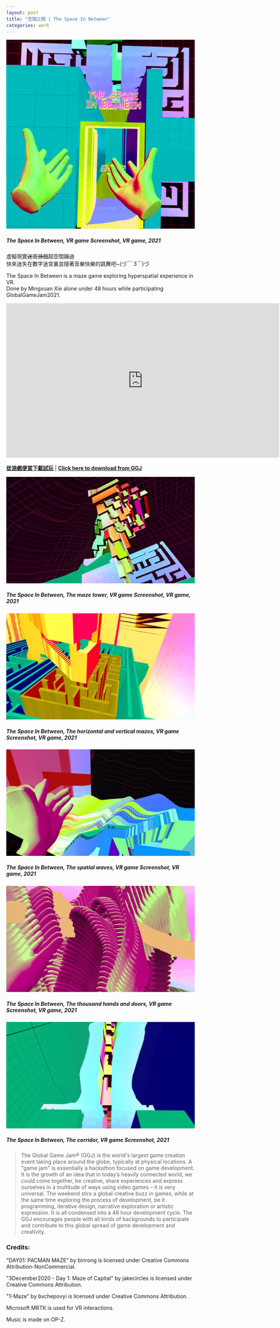 ```yaml
---
layout: post
title: "空間之間 | The Space In Between"
categories: work
---
```

![圖片未顯示|Picture not shown](/assets/space-in-between/0.jpg "The Space In Between, VR game Screenshot, VR game, 2021")
##### _The Space In Between, VR game Screenshot, VR game, 2021_  
  
虛擬現實<s>迷宮游戲</s>超空間蹦迪  
快來迷失在數字迷宮裏並隨著音樂快樂的跳舞吧~(づ￣ 3￣)づ

The Space In Between is a maze game exploring hyperspatial experience in VR.  
Done by Mingxuan Xie alone under 48 hours while participating GlobalGameJam2021.

<iframe width="730" height="412" src="https://www.youtube.com/embed/ToJnmACDIbY?controls=0" frameborder="0" allow="accelerometer; autoplay; clipboard-write; encrypted-media; gyroscope; picture-in-picture" allowfullscreen></iframe>

[**從游戲便當下載試玩**](https://www.youxibd.com/v2/gamejam/ggj2021/works/1073) | [**Click here to download from GGJ**](https://globalgamejam.org/2021/games/space-between-1)

![圖片未顯示](/assets/space-in-between/2.jpg "The Space In Between, The maze tower, VR game Screenshot, VR game, 2021")
##### _The Space In Between, The maze tower, VR game Screenshot, VR game, 2021_

![圖片未顯示](/assets/space-in-between/3.jpg "The Space In Between, The horizontal and vertical mazes, VR game Screenshot, VR game, 2021")
##### _The Space In Between, The horizontal and vertical mazes, VR game Screenshot, VR game, 2021_

![圖片未顯示](/assets/space-in-between/4.jpg "The Space In Between, The space waves, VR game Screenshot, VR game, 2021")
##### _The Space In Between, The spatial waves, VR game Screenshot, VR game, 2021_

![圖片未顯示](/assets/space-in-between/5.jpg "The Space In Between, The thousand hands and doors, VR game Screenshot, VR game, 2021")
##### _The Space In Between, The thousand hands and doors, VR game Screenshot, VR game, 2021_

![圖片未顯示](/assets/space-in-between/6.jpg "The Space In Between, The corridor, VR game Screenshot, 2021")
##### _The Space In Between, The corridor, VR game Screenshot, 2021_ 

>The Global Game Jam® (GGJ) is the world's largest game creation event taking place around the globe, typically at physical locations. A "game jam" is essentially a hackathon focused on game development. It is the growth of an idea that in today’s heavily connected world, we could come together, be creative, share experiences and express ourselves in a multitude of ways using video games – it is very universal. The weekend stirs a global creative buzz in games, while at the same time exploring the process of development, be it programming, iterative design, narrative exploration or artistic expression. It is all condensed into a 48 hour development cycle. The GGJ encourages people with all kinds of backgrounds to participate and contribute to this global spread of game development and creativity.

### Credits: 

"DAY01: PACMAN MAZE" by binrong is licensed under Creative Commons Attribution-NonCommercial.  

"3December2020 - Day 1: Maze of Capital" by jakecircles is licensed under Creative Commons Attribution.  

"1-Maze" by bvchepovyi is licensed under Creative Commons Attribution.  

Microsoft MRTK is used for VR interactions.  

Music is made on OP-Z.
